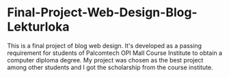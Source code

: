 # Final-Project-Web-Design-Blog-Lekturloka
This is a final project of blog web design. It's developed as a passing requirement for students of Palcomtech OPI Mall Course Institute to obtain a computer diploma degree. My project was chosen as the best project among other students and I got the scholarship from the course institute.
